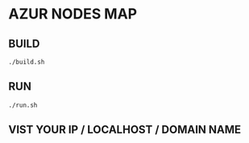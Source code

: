 # AZUR NODES MAP

## BUILD

```
./build.sh
```

## RUN

```
./run.sh
```

## VIST YOUR IP / LOCALHOST / DOMAIN NAME
		
